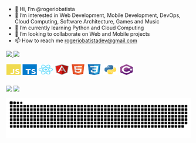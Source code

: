- 👋 Hi, I’m @rogeriobatista
- 👀 I’m interested in Web Development, Mobile Development, DevOps, Cloud Computing, Software Architecture, Games and Music
- 🌱 I’m currently learning Python and Cloud Computing
- 💞️ I’m looking to collaborate on Web and Mobile projects
- 📫 How to reach me rogeriobatistadev@gmail.com

<div>
  <a href="https://github.com/rogeriobatista">
    <img height="180em" src="https://github-readme-stats.vercel.app/api?username=rogeriobatista&show_icons=true&theme=dracula&include_all_commits=true&count_private=true&show=reviews,prs_merged"/>
    <!-- <img height="180em" src="https://github-readme-stats.vercel.app/api?username=rogeriobatista&show_icons=true&theme=dracula&count_private=true"/> -->
    <img height="180em" src="https://github-readme-stats.vercel.app/api/top-langs/?username=rogeriobatista&layout=compact&langs_count=7&theme=dracula"/>
  </a>
</div>
  
<div style="display: inline_block"><br>
  <img align="center" alt="Rogerio-Js" height="30" width="40" src="https://raw.githubusercontent.com/devicons/devicon/master/icons/javascript/javascript-plain.svg">
  <img align="center" alt="Rogerio-Ts" height="30" width="40" src="https://raw.githubusercontent.com/devicons/devicon/master/icons/typescript/typescript-plain.svg">
  <img align="center" alt="Rogerio-React" height="30" width="40" src="https://raw.githubusercontent.com/devicons/devicon/master/icons/react/react-original.svg">
  <img align="center" alt="Rogerio-React" height="30" width="40" src="https://raw.githubusercontent.com/devicons/devicon/master/icons/angularjs/angularjs-original.svg">
  <img align="center" alt="Rogerio-HTML" height="30" width="40" src="https://raw.githubusercontent.com/devicons/devicon/master/icons/html5/html5-original.svg">
  <img align="center" alt="Rogerio-CSS" height="30" width="40" src="https://raw.githubusercontent.com/devicons/devicon/master/icons/css3/css3-original.svg">
  <img align="center" alt="Rogerio-Python" height="30" width="40" src="https://raw.githubusercontent.com/devicons/devicon/master/icons/python/python-original.svg">
  <img align="center" alt="Rogerio-Csharp" height="30" width="40" src="https://raw.githubusercontent.com/devicons/devicon/master/icons/csharp/csharp-original.svg">
  
##
 
<div> 
  <!-- <a href="https://www.youtube.com/channel/UCL1izI4AjIe3AhWQsL9of4A" target="_blank"><img src="https://img.shields.io/badge/YouTube-FF0000?style=for-the-badge&logo=youtube&logoColor=white" target="_blank"></a> -->
  <!-- <a href="https://www.instagram.com/rogeriobsjr/" target="_blank"><img src="https://img.shields.io/badge/-Instagram-%23E4405F?style=for-the-badge&logo=instagram&logoColor=white" target="_blank"></a> -->
 	<!-- <a href="https://www.twitch.tv/rogeriobsjr" target="_blank"><img src="https://img.shields.io/badge/Twitch-9146FF?style=for-the-badge&logo=twitch&logoColor=white" target="_blank"></a>   -->
  <a href = "mailto:rogeriobatistadev@gmail.com"><img src="https://img.shields.io/badge/-Gmail-%23333?style=for-the-badge&logo=gmail&logoColor=white" target="_blank"></a>  
  <a href="https://www.linkedin.com/in/rogerio-batista-jr/" target="_blank"><img src="https://img.shields.io/badge/-LinkedIn-%230077B5?style=for-the-badge&logo=linkedin&logoColor=white" target="_blank"></a>
 
![Snake animation](https://github.com/Platane/snk/raw/output/github-contribution-grid-snake.svg)
 
</div>
